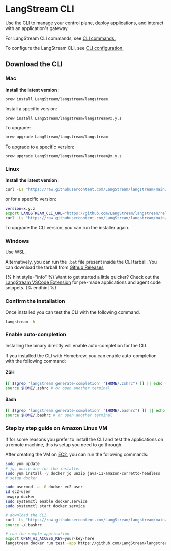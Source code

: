 # LangStream CLI

Use the CLI to manage your control plane, deploy applications, and interact with an application's gateway.

For LangStream CLI commands, see [CLI commands.](../langstream-cli/langstream-cli-commands.md)

To configure the LangStream CLI, see [CLI configuration.](../langstream-cli/langstream-cli-configuration.md)

## Download the CLI

### Mac

**Install the latest version**:

```bash
brew install LangStream/langstream/langstream
```

Install a specific version:
```bash
brew install LangStream/langstream/langstream@x.y.z
```

To upgrade:
```bash
brew upgrade LangStream/langstream/langstream
```

To upgrade to a specific version:
```bash
brew upgrade LangStream/langstream/langstream@x.y.z
```

### Linux

**Install the latest version**:

```bash
curl -Ls "https://raw.githubusercontent.com/LangStream/langstream/main/bin/get-cli.sh" | bash
```

or for a specific version:

```bash
version=x.y.z
export LANGSTREAM_CLI_URL="https://github.com/LangStream/langstream/releases/download/v$version/langstream-cli-$version.zip"
curl -Ls "https://raw.githubusercontent.com/LangStream/langstream/main/bin/get-cli.sh" | bash
```

To upgrade the CLI version, you can run the installer again.

### Windows

Use [WSL](https://learn.microsoft.com/en-us/windows/wsl/about).

Alternatively, you can run the `.bat` file present inside the CLI tarball. You can download the tarball from [Github Releases](https://github.com/LangStream/langstream/releases)


{% hint style="info" %}
Want to get started a little quicker? Check out the [LangStream VSCode Extension](https://marketplace.visualstudio.com/items?itemName=DataStax.langstream) for pre-made applications and agent code snippets.
{% endhint %}

### Confirm the installation

Once installed you can test the CLI with the following command.

```bash
langstream -h
```

### Enable auto-completion
Installing the binary directly will enable auto-completion for the CLI.

If you installed the CLI with Homebrew, you can enable auto-completion with the following command:

#### ZSH

```zsh
[[ $(grep 'langstream generate-completion' "$HOME/.zshrc") ]] || echo -e "source <(langstream generate-completion)" >> "$HOME/.zshrc"
source $HOME/.zshrc # or open another terminal
```

#### Bash

```bash
[[ $(grep 'langstream generate-completion' "$HOME/.bashrc") ]] || echo -e "source <(langstream generate-completion)" >> "$HOME/.bashrc"
source $HOME/.bashrc # or open another terminal
```



### Step by step guide on Amazon Linux VM

If for some reasons you prefer to install the CLI and test the applications on a remote machine, this is setup you need to go through.

After creating the VM on [EC2](https://docs.aws.amazon.com/AWSEC2/latest/UserGuide/EC2_GetStarted.html), you can run the following commands:

```bash
sudo yum update
# jq, unzip are for the installer
sudo yum install -y docker jq unzip java-11-amazon-corretto-headless
# setup docker

sudo usermod -a -G docker ec2-user
id ec2-user
newgrp docker
sudo systemctl enable docker.service
sudo systemctl start docker.service

# download the CLI
curl -Ls "https://raw.githubusercontent.com/LangStream/langstream/main/bin/get-cli.sh" | bash
source ~/.bashrc

# run the sample application
export OPEN_AI_ACCESS_KEY=your-key-here
langstream docker run test -app https://github.com/LangStream/langstream/blob/main/examples/applications/openai-completions -s https://github.com/LangStream/langstream/blob/main/examples/secrets/secrets.yaml
```




